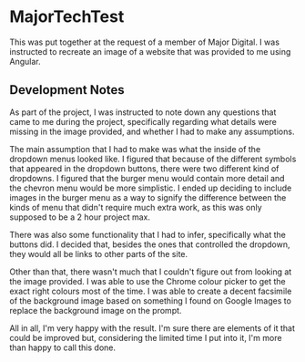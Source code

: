 # MajorTechTest

This was put together at the request of a member of Major Digital. I was instructed to recreate an image of a website that was provided to me using Angular. 

## Development Notes
As part of the project, I was instructed to note down any questions that came to me during the project, specifically regarding what details were missing in the image provided, and whether I had to make any assumptions. 

The main assumption that I had to make was what the inside of the dropdown menus looked like. I figured that because of the different symbols that appeared in the dropdown buttons, there were two different kind of dropdowns. I figured that the burger menu would contain more detail and the chevron menu would be more simplistic. I ended up deciding to include images in the burger menu as a way to signify the difference between the kinds of menu that didn't require much extra work, as this was only supposed to be a 2 hour project max.

There was also some functionality that I had to infer, specifically what the buttons did. I decided that, besides the ones that controlled the dropdown, they would all be links to other parts of the site.  

Other than that, there wasn't much that I couldn't figure out from looking at the image provided. I was able to use the Chrome colour picker to get the exact right colours most of the time. I was able to create a decent facsimile of the background image based on something I found on Google Images to replace the background image on the prompt. 

All in all, I'm very happy with the result. I'm sure there are elements of it that could be improved but, considering the limited time I put into it, I'm more than happy to call this done.